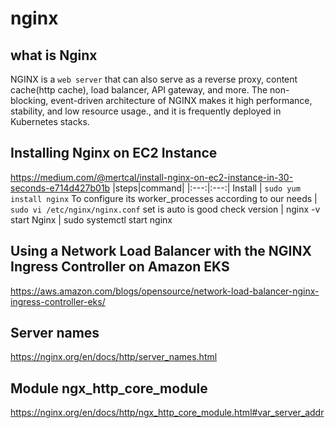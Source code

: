 # nginx

## what is Nginx
NGINX is a `web server` that can also serve as a reverse proxy, content cache(http cache), load balancer, API gateway, and more. The non-blocking, event-driven architecture of NGINX makes it high performance, stability, and low resource usage., and it is frequently deployed in Kubernetes stacks.

## Installing Nginx on EC2 Instance
https://medium.com/@mertcal/install-nginx-on-ec2-instance-in-30-seconds-e714d427b01b
|steps|command|
|:---:|:---:|
Install | `sudo yum install nginx`
To configure its worker_processes according to our needs | `sudo vi /etc/nginx/nginx.conf` set is auto is good
check version | nginx -v
start Nginx | sudo systemctl start nginx

## Using a Network Load Balancer with the NGINX Ingress Controller on Amazon EKS
https://aws.amazon.com/blogs/opensource/network-load-balancer-nginx-ingress-controller-eks/

## Server names
https://nginx.org/en/docs/http/server_names.html

## Module ngx_http_core_module
https://nginx.org/en/docs/http/ngx_http_core_module.html#var_server_addr